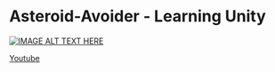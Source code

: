 # Asteroid-Avoider  -  Learning Unity
 

[![IMAGE ALT TEXT HERE](https://img.youtube.com/vi/BYl4L6tK7Ko/0.jpg)](https://www.youtube.com/watch?v=BYl4L6tK7Ko)

   [Youtube](https://www.youtube.com/watch?v=BYl4L6tK7Ko)
